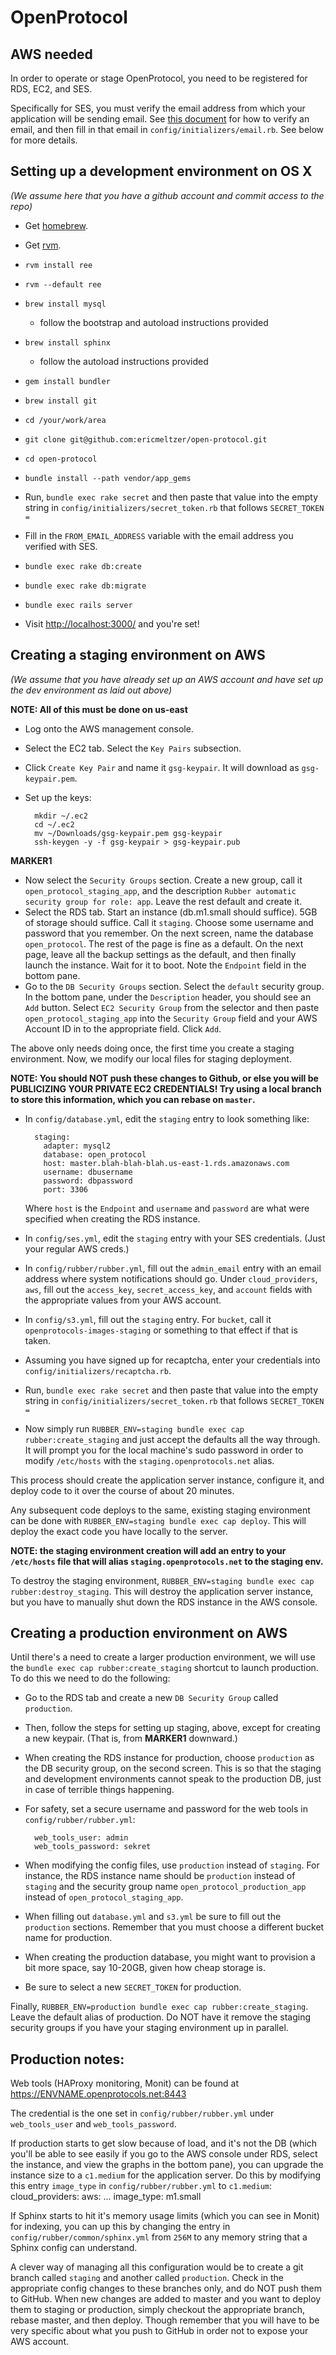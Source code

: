 # OpenProtocol
## AWS needed

In order to operate or stage OpenProtocol, you need to be registered for RDS, EC2, and SES.

Specifically for SES, you must verify the email address from which your application will be sending email. See [this document](http://docs.amazonwebservices.com/ses/latest/DeveloperGuide/index.html?InitialSetup.EmailVerification.html) for how to verify an email, and then fill in that email in `config/initializers/email.rb`. See below for more details.

##  Setting up a development environment on OS X

_(We assume here that you have a github account and commit access to the repo)_

* Get [homebrew](http://mxcl.github.com/homebrew/).
* Get [rvm](https://rvm.beginrescueend.com/).
* `rvm install ree`
* `rvm --default ree`
* `brew install mysql`
    * follow the bootstrap and autoload instructions provided
* `brew install sphinx`
    * follow the autoload instructions provided
* `gem install bundler`
* `brew install git`
* `cd /your/work/area`
* `git clone git@github.com:ericmeltzer/open-protocol.git`
* `cd open-protocol`
* `bundle install --path vendor/app_gems`
* Run, `bundle exec rake secret` and then paste that value into the empty string in `config/initializers/secret_token.rb` that follows `SECRET_TOKEN = `
* Fill in the `FROM_EMAIL_ADDRESS` variable with the email address you verified with SES.
* `bundle exec rake db:create`
* `bundle exec rake db:migrate`

* `bundle exec rails server`
* Visit [http://localhost:3000/]() and you're set!

##  Creating a staging environment on AWS

_(We assume that you have already set up an AWS account and have set up the dev environment as laid out above)_

**NOTE: All of this must be done on us-east**

* Log onto the AWS management console.
* Select the EC2 tab. Select the `Key Pairs` subsection.
* Click `Create Key Pair` and name it `gsg-keypair`. It will download as `gsg-keypair.pem`.
* Set up the keys:

        mkdir ~/.ec2
        cd ~/.ec2
        mv ~/Downloads/gsg-keypair.pem gsg-keypair
        ssh-keygen -y -f gsg-keypair > gsg-keypair.pub


**MARKER1**

* Now select the `Security Groups` section. Create a new group, call it `open_protocol_staging_app`, and the description `Rubber automatic security group for role: app`. Leave the rest default and create it.
* Select the RDS tab. Start an instance (db.m1.small should suffice). 5GB of storage should suffice. Call it `staging`. Choose some username and password that you remember. On the next screen, name the database `open_protocol`. The rest of the page is fine as a default. On the next page, leave all the backup settings as the default, and then finally launch the instance. Wait for it to boot. Note the `Endpoint` field in the bottom pane.
* Go to the `DB Security Groups` section. Select the `default` security group. In the bottom pane, under the `Description` header, you should see an `Add` button. Select `EC2 Security Group` from the selector and then paste `open_protocol_staging_app` into the `Security Group` field and your AWS Account ID in to the appropriate field. Click `Add`.

The above only needs doing once, the first time you create a staging environment. Now, we modify our local files for staging deployment.

**NOTE: You should NOT push these changes to Github, or else you will be PUBLICIZING YOUR PRIVATE EC2 CREDENTIALS! Try using a local branch to store this information, which you can rebase on `master`.**

* In `config/database.yml`, edit the `staging` entry to look something like:

        staging:
          adapter: mysql2
          database: open_protocol
          host: master.blah-blah-blah.us-east-1.rds.amazonaws.com
          username: dbusername
          password: dbpassword
          port: 3306

  Where `host` is the `Endpoint` and `username` and `password` are what were specified when creating the RDS instance.
* In `config/ses.yml`, edit the `staging` entry with your SES credentials. (Just your regular AWS creds.)
* In `config/rubber/rubber.yml`, fill out the `admin_email` entry with an email address where system notifications should go. Under `cloud_providers`, `aws`, fill out the `access_key`, `secret_access_key`, and `account` fields with the appropriate values from your AWS account.
* In `config/s3.yml`, fill out the `staging` entry. For `bucket`, call it `openprotocols-images-staging` or something to that effect if that is taken.
* Assuming you have signed up for recaptcha, enter your credentials into `config/initializers/recaptcha.rb`.
* Run, `bundle exec rake secret` and then paste that value into the empty string in `config/initializers/secret_token.rb` that follows `SECRET_TOKEN = `
* Now simply run `RUBBER_ENV=staging bundle exec cap rubber:create_staging` and just accept the defaults all the way through. It will prompt you for the local machine's sudo password in order to modify `/etc/hosts` with the `staging.openprotocols.net` alias.

This process should create the application server instance, configure it, and deploy code to it over the course of about 20 minutes.

Any subsequent code deploys to the same, existing staging environment can be done with `RUBBER_ENV=staging bundle exec cap deploy`. This will deploy the exact code you have locally to the server.

**NOTE: the staging environment creation will add an entry to your `/etc/hosts` file that will alias `staging.openprotocols.net` to the staging env.**

To destroy the staging environment, `RUBBER_ENV=staging bundle exec cap rubber:destroy_staging`. This will destroy the application server instance, but you have to manually shut down the RDS instance in the AWS console.

## Creating a production environment on AWS

Until there's a need to create a larger production environment, we will use the `bundle exec cap rubber:create_staging` shortcut to launch production. To do this we need to do the following:

* Go to the RDS tab and create a new `DB Security Group` called `production`.
* Then, follow the steps for setting up staging, above, except for creating a new keypair. (That is, from **MARKER1** downward.)
* When creating the RDS instance for production, choose `production` as the DB security group, on the second screen. This is so that the staging and development environments cannot speak to the production DB, just in case of terrible things happening.
* For safety, set a secure username and password for the web tools in `config/rubber/rubber.yml`:

        web_tools_user: admin
        web_tools_password: sekret

* When modifying the config files, use `production` instead of `staging`. For instance, the RDS instance name should be `production` instead of `staging` and the security group name `open_protocol_production_app` instead of `open_protocol_staging_app`.
* When filling out `database.yml` and `s3.yml` be sure to fill out the `production` sections. Remember that you must choose a different bucket name for production.
* When creating the production database, you might want to provision a bit more space, say 10-20GB, given how cheap storage is.
* Be sure to select a new `SECRET_TOKEN` for production.

Finally, `RUBBER_ENV=production bundle exec cap rubber:create_staging`. Leave the default alias of production. Do NOT have it remove the staging security groups if you have your staging environment up in parallel.

## Production notes:

Web tools (HAProxy monitoring, Monit) can be found at https://ENVNAME.openprotocols.net:8443

The credential is the one set in `config/rubber/rubber.yml` under `web_tools_user` and `web_tools_password`.

If production starts to get slow because of load, and it's not the DB (which you'll be able to see easily if you go to the AWS console under RDS, select the instance, and view the graphs in the bottom pane), you can upgrade the instance size to a `c1.medium` for the application server. Do this by modifying this entry `image_type` in `config/rubber/rubber.yml` to `c1.medium`:
        cloud_providers:
          aws:
          ...
            image_type: m1.small

If Sphinx starts to hit it's memory usage limits (which you can see in Monit) for indexing, you can up this by changing the entry in `config/rubber/common/sphinx.yml` from `256M` to any memory string that a Sphinx config can understand.

A clever way of managing all this configuration would be to create a git branch called `staging` and another called `production`. Check in the appropriate config changes to these branches only, and do NOT push them to GitHub. When new changes are added to master and you want to deploy them to staging or production, simply checkout the appropriate branch, rebase master, and then deploy. Though remember that you will have to be very specific about what you push to GitHub in order not to expose your AWS account.